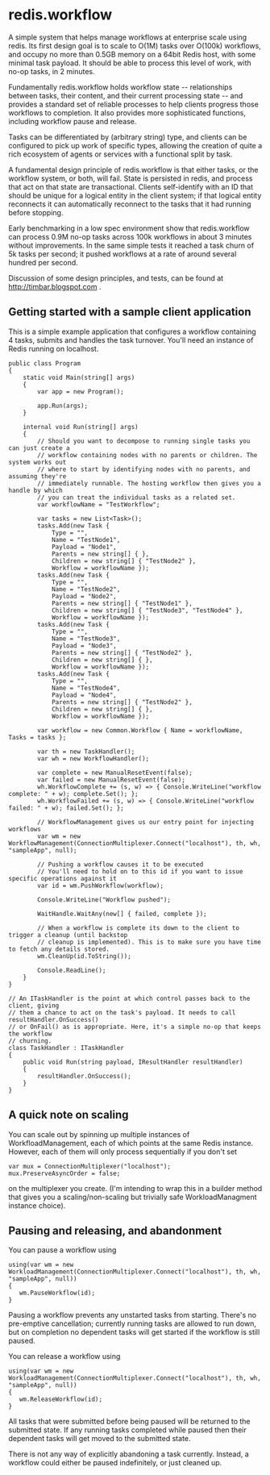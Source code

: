 # redis.workflow
A simple system that helps manage workflows at enterprise scale using redis. Its first design goal is to scale to O(1M) tasks over O(100k) workflows, and occupy no more than 0.5GB memory on a 64bit Redis host, with some minimal task payload. It should be able to process this level of work, with no-op tasks, in 2 minutes.

Fundamentally redis.workflow holds workflow state -- relationships between tasks, their content, and their current processing state -- and provides a standard set of reliable processes to help clients progress those workflows to completion. It also provides more sophisticated functions, including workflow pause and release.

Tasks can be differentiated by (arbitrary string) type, and clients can be configured to pick up work of specific types, allowing the creation of quite a rich ecosystem of agents or services with a functional split by task.

A fundamental design principle of redis.workflow is that either tasks, or the workflow system, or both, will fail. State is persisted in redis, and process that act on that state are transactional. Clients self-identify with an ID that should be unique for a logical entity in the client system; if that logical entity reconnects it can automatically reconnect to the tasks that it had running before stopping.

Early benchmarking in a low spec environment show that redis.workflow can process 0.9M no-op tasks across 100k workflows in about 3 minutes without improvements. In the same simple tests it reached a task churn of 5k tasks per second; it pushed workflows at a rate of around several hundred per second.

Discussion of some design principles, and tests, can be found at http://timbar.blogspot.com .

## Getting started with a sample client application
This is a simple example application that configures a workflow containing 4 tasks, submits and handles the task turnover. You'll need an instance of Redis running on localhost.

    public class Program
    {
        static void Main(string[] args)
        {
            var app = new Program();

            app.Run(args);
        }

        internal void Run(string[] args)
        {
            // Should you want to decompose to running single tasks you can just create a 
            // workflow containing nodes with no parents or children. The system works out 
            // where to start by identifying nodes with no parents, and assuming they're 
            // immediately runnable. The hosting workflow then gives you a handle by which 
            // you can treat the individual tasks as a related set.
            var workflowName = "TestWorkflow";

            var tasks = new List<Task>();
            tasks.Add(new Task { 
                Type = "",
                Name = "TestNode1", 
                Payload = "Node1", 
                Parents = new string[] { }, 
                Children = new string[] { "TestNode2" }, 
                Workflow = workflowName });
            tasks.Add(new Task { 
                Type = "",
                Name = "TestNode2", 
                Payload = "Node2", 
                Parents = new string[] { "TestNode1" }, 
                Children = new string[] { "TestNode3", "TestNode4" }, 
                Workflow = workflowName });
            tasks.Add(new Task { 
                Type = "",
                Name = "TestNode3", 
                Payload = "Node3", 
                Parents = new string[] { "TestNode2" }, 
                Children = new string[] { }, 
                Workflow = workflowName });
            tasks.Add(new Task { 
                Type = "",
                Name = "TestNode4", 
                Payload = "Node4", 
                Parents = new string[] { "TestNode2" }, 
                Children = new string[] { }, 
                Workflow = workflowName });

            var workflow = new Common.Workflow { Name = workflowName, Tasks = tasks };

            var th = new TaskHandler();
            var wh = new WorkflowHandler();
            
            var complete = new ManualResetEvent(false);
            var failed = new ManualResetEvent(false);
            wh.WorkflowComplete += (s, w) => { Console.WriteLine("workflow complete: " + w); complete.Set(); };
            wh.WorkflowFailed += (s, w) => { Console.WriteLine("workflow failed: " + w); failed.Set(); };
            
            // WorkflowManagement gives us our entry point for injecting workflows
            var wm = new WorkflowManagement(ConnectionMultiplexer.Connect("localhost"), th, wh, "sampleApp", null);

            // Pushing a workflow causes it to be executed
            // You'll need to hold on to this id if you want to issue specific operations against it
            var id = wm.PushWorkflow(workflow);

            Console.WriteLine("Workflow pushed");

            WaitHandle.WaitAny(new[] { failed, complete });

            // When a workflow is complete its down to the client to trigger a cleanup (until backstop
            // cleanup is implemented). This is to make sure you have time to fetch any details stored.
            wm.CleanUp(id.ToString());

            Console.ReadLine();
        }
    }
	
    // An ITaskHandler is the point at which control passes back to the client, giving 
    // them a chance to act on the task's payload. It needs to call resultHandler.OnSuccess()
    // or OnFail() as is appropriate. Here, it's a simple no-op that keeps the workflow
    // churning.
    class TaskHandler : ITaskHandler
    {
        public void Run(string payload, IResultHandler resultHandler)
        {
            resultHandler.OnSuccess();
        }
    }

## A quick note on scaling
You can scale out by spinning up multiple instances of WorkfloadManagement, each of which points at the same Redis instance. However, each of them will only process sequentially if you don't set

    var mux = ConnectionMultiplexer("localhost");
    mux.PreserveAsyncOrder = false;

on the multiplexer you create. (I'm intending to wrap this in a builder method that gives you a scaling/non-scaling but trivially safe WorkloadManagment instance choice).

## Pausing and releasing, and abandonment
You can pause a workflow using

    using(var wm = new WorkloadManagement(ConnectionMultiplexer.Connect("localhost"), th, wh, "sampleApp", null))
    {
       wm.PauseWorkflow(id);
    }
    
Pausing a workflow prevents any unstarted tasks from starting. There's no pre-emptive cancellation; currently running tasks are allowed to run down, but on completion no dependent tasks will get started if the workflow is still paused.

You can release a workflow using

    using(var wm = new WorkloadManagement(ConnectionMultiplexer.Connect("localhost"), th, wh, "sampleApp", null))
    {
       wm.ReleaseWorkflow(id);
    }
    
All tasks that were submitted before being paused will be returned to the submitted state. If any running tasks completed while paused then their dependent tasks will get moved to the submitted state.

There is not any way of explicitly abandoning a task currently. Instead, a workflow could either be paused indefinitely, or just cleaned up.

